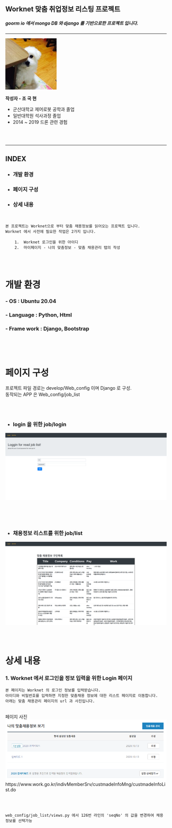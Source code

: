 ## Worknet 맞춤 취업정보 리스팅 프로젝트
##### goorm io 에서 mongo DB 와 django 를 기반으로한 프로젝트 입니다.
-------------
<img src ='1395011779959.png'>  

**작성자 - 조 국 현**

*   군산대학교 제어로봇 공학과 졸업 
*   일반대학원 석사과정 졸업
*   2014 ~ 2019 드론 관련 경험 

<br><br>

----

## INDEX
*    ### 개발 환경
*    ### 페이지 구성
*    ### 상세 내용

<br>

```
본 프로젝트는 Worknet으로 부터 맞춤 채용정보를 읽어오는 프로젝트 입니다.
Worknet 에서 사전에 필요한 작업은 2가지 입니다.

    1.  Worknet 로그인을 위한 아이디
    2.  마이페이지 - 나의 맞춤정보 - 맞춤 채용관리 탭의 작성

```
<br><br>
# 개발 환경
### - OS : Ubuntu 20.04
### - Language : Python, Html
### - Frame work : Django, Bootstrap


<br><br><br>

# 페이지 구성

프로젝트 파일 경로는 develop/Web_config 이며 Django 로 구성. <br>
동작되는 APP 은 Web_config/job_list 

 <br><br>

*   ### login 을 위한 job/login
<img src ='./pictures/login_page.png'>  

<br><br><br>

*  ### 채용정보 리스트를 위한 job/list
<img src = ./pictures/listpage.png>



<br><br>
# 상세 내용

### 1.    Worknet 에서 로그인을 정보 입력을 위한 Login 페이지

    본 페이지는 Worknet 의 로그인 정보를 입력받습니다.
    아이디와 비밀번호를 입력하면 지정한 맞춤채용 정보에 대한 리스트 페이지로 이동합니다.
    아래는 맞춤 채용관리 페이지의 url 과 사진입니다.

<br>
페이지 사진
<img src="./pictures/채용정보.png">
https://www.work.go.kr/indivMemberSrv/custmadeInfoMng/custmadeInfoList.do

<br><br>

    web_config/job_list/views.py 에서 126번 라인의 'seqNo' 의 값을 변경하여 채용정보를 선택가능
   